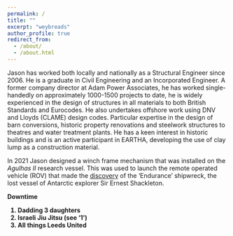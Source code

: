 ```yaml
---
permalink: /
title: ""
excerpt: "weybreads"
author_profile: true
redirect_from: 
  - /about/
  - /about.html
---
```


Jason has worked both locally and nationally as a Structural Engineer since 2006. He is a graduate in Civil Engineering and an Incorporated Engineer. A former company director at Adam Power Associates, he has worked single-handedly on approximately 1000-1500 projects to date, he is widely experienced in the design of structures in all materials to both British Standards and Eurocodes. He also undertakes offshore work using DNV and Lloyds (CLAME) design codes. Particular expertise in the design of barn conversions, historic property renovations and steelwork structures to theatres and water treatment plants.  He has a keen interest in historic buildings and is an active participant in EARTHA, developing the use of clay lump as a construction material.

In 2021 Jason designed a winch frame mechanism that was installed on the <em>Agulhas II</em> research vessel. This was used to launch the remote operated vehicle (ROV) that made the <a href="https://www.bbc.co.uk/news/science-environment-60662541">discovery</a> of the ‘Endurance’ shipwreck, the lost vessel of Antarctic explorer Sir Ernest Shackleton. 

<strong>Downtime<strong><br>
1. Dadding 3 daughters<br>
2. Israeli Jiu Jitsu (see ‘1’)<br>
3. All things Leeds United
